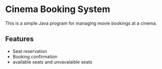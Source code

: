 # Cinema Booking System

This is a simple Java program for managing movie bookings at a cinema.

## Features
- Seat reservation
- Booking confirmation
- available seats and unvavalaible seats 

